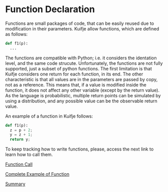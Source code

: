 # Function Declaration

Functions are small packages of code, that can be easily reused due to modification in their parameters.
Kuifje allow functions, which are defined as follows:
```python
def f1(p):
  ...
```

The functions are compatible with Python; i.e. it considers the identation level, and the same code strucute.
Unfortunately, the functions are not fully supported, just a subset of python functions.
The first limitation is that Kuifje considers one return for each function, in its end.
The other characteristic is that all values are in the parameters are passed by copy, not as a reference.
This means that, if a value is modified inside the function, it does not affect any other variable (except by the return value).
As the language is probabilistic, multiple return points can be simulated by using a distribution, and any possible value can be the observable return value.

An example of a function in Kuifje follows:
```python
def f1(p):
  z = p + 2;
  y = z + 1;
  return y;
```

To keep tracking how to write functions, please, access the next link to learn how to call them.

[Function Call](https://github.com/gleisonsdm/Kuifje-Documentation/blob/main/Chapter%2008/Function%20Call.md)

[Complete Example of Function](https://github.com/gleisonsdm/Kuifje-Documentation/blob/main/Chapter%2008/Function%20Complete.md)

[Summary](https://github.com/gleisonsdm/Kuifje-Documentation)
